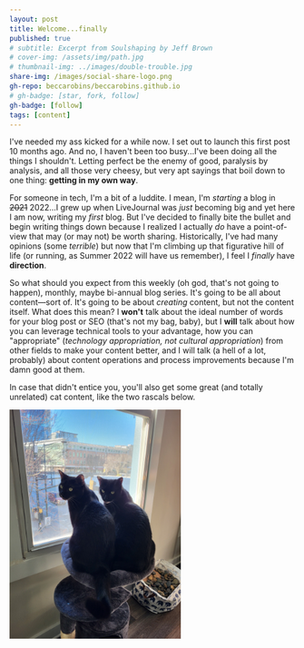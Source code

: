```yaml
---
layout: post
title: Welcome...finally
published: true
# subtitle: Excerpt from Soulshaping by Jeff Brown
# cover-img: /assets/img/path.jpg
# thumbnail-img: ../images/double-trouble.jpg
share-img: /images/social-share-logo.png
gh-repo: beccarobins/beccarobins.github.io
# gh-badge: [star, fork, follow]
gh-badge: [follow]
tags: [content]
---
```


I've needed my ass kicked for a while now. I set out to launch this first post 10 months ago. And no, I haven't been too busy...I've been doing all the things I shouldn't. Letting perfect be the enemy of good, paralysis by analysis, and all those very cheesy, but very apt sayings that boil down to one thing: **getting in my own way**. 

For someone in tech, I'm a bit of a luddite. I mean, I'm _starting_ a blog in ~~2021~~ 2022...I grew up when LiveJournal was _just_ becoming big and yet here I am now, writing my _first_ blog. But I've decided to finally bite the bullet and begin writing things down because I realized I actually _do_ have a point-of-view that may (or may not) be worth sharing. Historically, I've had many opinions (some _terrible_) but now that I'm climbing up that figurative hill of life (or running, as Summer 2022 will have us remember), I feel I _finally_ have **direction**.

So what should you expect from this weekly (oh god, that's not going to happen), monthly, maybe bi-annual blog series. It's going to be all about content&mdash;sort of. It's going to be about _creating_ content, but not the content itself. What does this mean? I **won't** talk about the ideal number of words for your blog post or SEO (that's not my bag, baby), but I **will** talk about how you can leverage technical tools to your advantage, how you can "appropriate" (_technology appropriation, not cultural appropriation_) from other fields to make your content better, and I will talk (a hell of a lot, probably) about content operations and process improvements because I'm damn good at them.

In case that didn't entice you, you'll also get some great (and totally unrelated) cat content, like the two rascals below.

<div class="center">
  <img src="../images/double-trouble.jpg" alt="Photograph of Becca's two cats: Oscar and Mick sitting together on a perch in front of a window, looking back at the camera." width="60%" height="60%">
</div>
